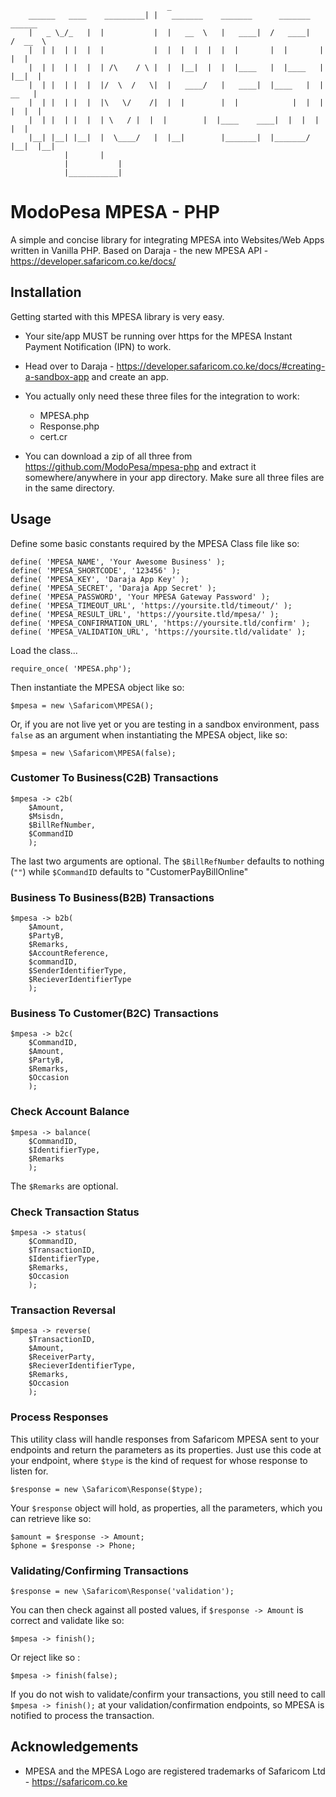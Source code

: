                                        _
		______   ____    _________| |   _______	   _______      _______	   ______
		|   _ \_/_   | 	|           |  |   __  \   |   ____|  /   ____|   /  __  \
		|  | |  | |  | 	|           |  |  |  |  |  |  |       |  |       |  |  |
		|  | |  | |  | 	| /\	/ \ |  |  |__|  |  |  |____   |  |____   |  |__|  |
		|  | |  | |  | 	|/  \  /   \|  |   ____/   |   ____|  |____   |  |   __   |
		|  | |  | |  | 	|\   \/	   /|  |  |        |  |            |  |  |  |  |  |
		|  | |  | |  | 	| \	  / |  |  |        |  |____    ____|  |  |  |  |  |
		|__| |__| |__|	|  \____/   |  |__|        |_______|  |_______/  |__|  |__|
				|	    |
				|           |
				|___________|
						
# ModoPesa MPESA - PHP
A simple and concise library for integrating MPESA into Websites/Web Apps written in Vanilla PHP.
Based on Daraja - the new MPESA API - https://developer.safaricom.co.ke/docs/

## Installation
Getting started with this MPESA library is very easy.
* Your site/app MUST be running over https for the MPESA Instant Payment Notification (IPN) to work.
* Head over to Daraja - https://developer.safaricom.co.ke/docs/#creating-a-sandbox-app and create an app.
* You actually only need these three files for the integration to work:

	* MPESA.php
	* Response.php
	* cert.cr

* You can download a zip of all three from https://github.com/ModoPesa/mpesa-php and extract it somewhere/anywhere in your app directory. Make sure all three files are in the same directory.

## Usage
Define some basic constants required by the MPESA Class file like so:

	define( 'MPESA_NAME', 'Your Awesome Business' );
	define( 'MPESA_SHORTCODE', '123456' );
	define( 'MPESA_KEY', 'Daraja App Key' );
	define( 'MPESA_SECRET', 'Daraja App Secret' );
	define( 'MPESA_PASSWORD', 'Your MPESA Gateway Password' );
	define( 'MPESA_TIMEOUT_URL', 'https://yoursite.tld/timeout/' );
	define( 'MPESA_RESULT_URL', 'https://yoursite.tld/mpesa/' );
	define( 'MPESA_CONFIRMATION_URL', 'https://yoursite.tld/confirm' );
	define( 'MPESA_VALIDATION_URL', 'https://yoursite.tld/validate' );

Load the class...

	require_once( 'MPESA.php');

Then instantiate the MPESA object like so:

	$mpesa = new \Safaricom\MPESA();

Or, if you are not live yet or you are testing in a sandbox environment, pass `false` as an argument when instantiating the MPESA object, like so:

	$mpesa = new \Safaricom\MPESA(false);

### Customer To Business(C2B) Transactions
	$mpesa -> c2b( 
		$Amount, 
		$Msisdn, 
		$BillRefNumber, 
		$CommandID 
		);

The last two arguments are optional. The `$BillRefNumber` defaults to nothing (`""`) while `$CommandID` defaults to "CustomerPayBillOnline"

### Business To Business(B2B) Transactions
	$mpesa -> b2b( 
		$Amount, 
		$PartyB, 
		$Remarks, 
		$AccountReference, 
		$commandID, 
		$SenderIdentifierType, 
		$RecieverIdentifierType 
		);

### Business To Customer(B2C) Transactions
	$mpesa -> b2c( 
		$CommandID, 
		$Amount, 
		$PartyB, 
		$Remarks, 
		$Occasion 
		);

### Check Account Balance
	$mpesa -> balance( 
		$CommandID, 
		$IdentifierType, 
		$Remarks 
		);

The `$Remarks` are optional.

### Check Transaction Status
	$mpesa -> status( 
		$CommandID, 
		$TransactionID, 
		$IdentifierType, 
		$Remarks, 
		$Occasion 
		);

### Transaction Reversal
	$mpesa -> reverse( 
		$TransactionID, 
		$Amount, 
		$ReceiverParty, 
		$RecieverIdentifierType, 
		$Remarks, 
		$Occasion 
		);

### Process Responses
This utility class will handle responses from Safaricom MPESA sent to your endpoints and return the parameters as its properties. Just use this code at your endpoint, where `$type` is the kind of request for whose response to listen for. 

	$response = new \Safaricom\Response($type);

Your `$response` object will hold, as properties, all the parameters, which you can retrieve like so:

	$amount = $response -> Amount;
	$phone = $response -> Phone;

### Validating/Confirming Transactions
	$response = new \Safaricom\Response('validation');
	
You can then check against all posted values, if `$response -> Amount` is correct and validate like so:

	$mpesa -> finish();

Or reject like so :

	$mpesa -> finish(false);

If you do not wish to validate/confirm your transactions, you still need to call `$mpesa -> finish();` at your validation/confirmation endpoints, so MPESA is notified to process the transaction.

## Acknowledgements
* MPESA and the MPESA Logo are registered trademarks of Safaricom Ltd - https://safaricom.co.ke
